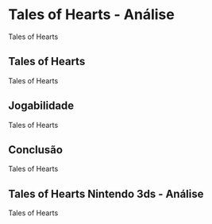 ---
---

# Tales of Hearts - Análise

Tales of Hearts

## Tales of Hearts

Tales of Hearts

## Jogabilidade

Tales of Hearts

## Conclusão

Tales of Hearts

## Tales of Hearts Nintendo 3ds - Análise

Tales of Hearts
